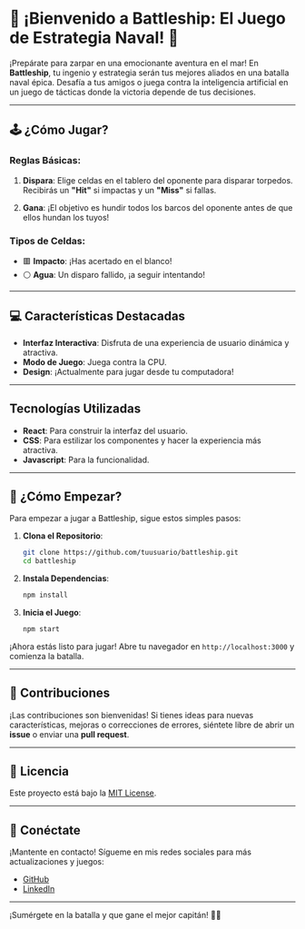 # 🌊 ¡Bienvenido a Battleship: El Juego de Estrategia Naval! 🚢

¡Prepárate para zarpar en una emocionante aventura en el mar! En **Battleship**, tu ingenio y estrategia serán tus mejores aliados en una batalla naval épica. Desafía a tus amigos o juega contra la inteligencia artificial en un juego de tácticas donde la victoria depende de tus decisiones.

---

## 🕹️ ¿Cómo Jugar?

### Reglas Básicas:
   
1. **Dispara**: Elige celdas en el tablero del oponente para disparar torpedos. Recibirás un **"Hit"** si impactas y un **"Miss"** si fallas.
   
2. **Gana**: ¡El objetivo es hundir todos los barcos del oponente antes de que ellos hundan los tuyos!

### Tipos de Celdas:

- 🟥 **Impacto**: ¡Has acertado en el blanco!
- ⚪ **Agua**: Un disparo fallido, ¡a seguir intentando!

---

## 💻 Características Destacadas

- **Interfaz Interactiva**: Disfruta de una experiencia de usuario dinámica y atractiva.
- **Modo de Juego**: Juega contra la CPU.
- **Design**: ¡Actualmente para jugar desde tu computadora!

---

## Tecnologías Utilizadas

- **React**: Para construir la interfaz del usuario.
- **CSS**: Para estilizar los componentes y hacer la experiencia más atractiva.
- **Javascript**: Para la funcionalidad.

---

## 🚀 ¿Cómo Empezar?

Para empezar a jugar a Battleship, sigue estos simples pasos:

1. **Clona el Repositorio**:
   ```bash
   git clone https://github.com/tuusuario/battleship.git
   cd battleship
   ```

2. **Instala Dependencias**:
   ```bash
   npm install
   ```

3. **Inicia el Juego**:
   ```bash
   npm start
   ```

¡Ahora estás listo para jugar! Abre tu navegador en `http://localhost:3000` y comienza la batalla.

---

## 🎨 Contribuciones

¡Las contribuciones son bienvenidas! Si tienes ideas para nuevas características, mejoras o correcciones de errores, siéntete libre de abrir un **issue** o enviar una **pull request**.

---

## 📜 Licencia

Este proyecto está bajo la [MIT License](LICENSE).

---

## 🤝 Conéctate

¡Mantente en contacto! Sígueme en mis redes sociales para más actualizaciones y juegos:

- [GitHub](https://github.com/nazariegode)
- [LinkedIn](https://www.linkedin.com/in/nazariego)

---

¡Sumérgete en la batalla y que gane el mejor capitán! 🌊⚓
